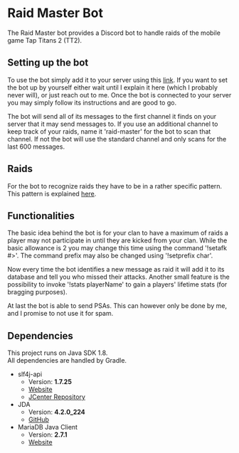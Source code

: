 # Raid Master Bot

The Raid Master bot provides a Discord bot to handle raids of the mobile game Tap Titans 2 (TT2).

## Setting up the bot

To use the bot simply add it to your server using this [link](https://discord.com/api/oauth2/authorize?client_id=793759001866928139&permissions=67648&scope=bot).
If you want to set the bot up by yourself either wait until I explain it here (which I probably never will), or just reach out to me. Once the bot is connected to your server
you may simply follow its instructions and are good to go.

The bot will send all of its messages to the first channel it finds on your server that it may send messages to. If you
use an additional channel to keep track of your raids, name it 'raid-master' for the bot to scan that channel.
If not the bot will use the standard channel and only scans for the last 600 messages.

## Raids

For the bot to recognize raids they have to be in a rather specific pattern. This pattern is explained
[here](https://github.com/felixhir/raid-master-bot/blob/main/RaidTemplate).

## Functionalities

The basic idea behind the bot is for your clan to have a maximum of raids a player may not participate in until they are kicked from your clan.
While the basic allowance is 2 you may change this time using the command '!setafk #>'. The command prefix
may also be changed using '!setprefix char'.

Now every time the bot identifies a new message as raid it will add it to its database and tell you who missed their attacks.
Another small feature is the possibility to invoke '!stats playerName' to gain a players' lifetime stats (for bragging purposes).

At last the bot is able to send PSAs. This can however only be done by me, and I promise to not use it for spam.

## Dependencies

This project runs on Java SDK 1.8.</br>
All dependencies are handled by Gradle.
 * slf4j-api
   * Version: **1.7.25**
   * [Website](https://www.slf4j.org/)
   * [JCenter Repository](https://bintray.com/bintray/jcenter/org.slf4j%3Aslf4j-api/view)
 * JDA
   * Version: **4.2.0_224**
   * [GitHub](https://github.com/DV8FromTheWorld/JDA)
 * MariaDB Java Client
   * Version: **2.7.1**
   * [Website](https://mariadb.com/kb/en/mariadb-connector-j/)